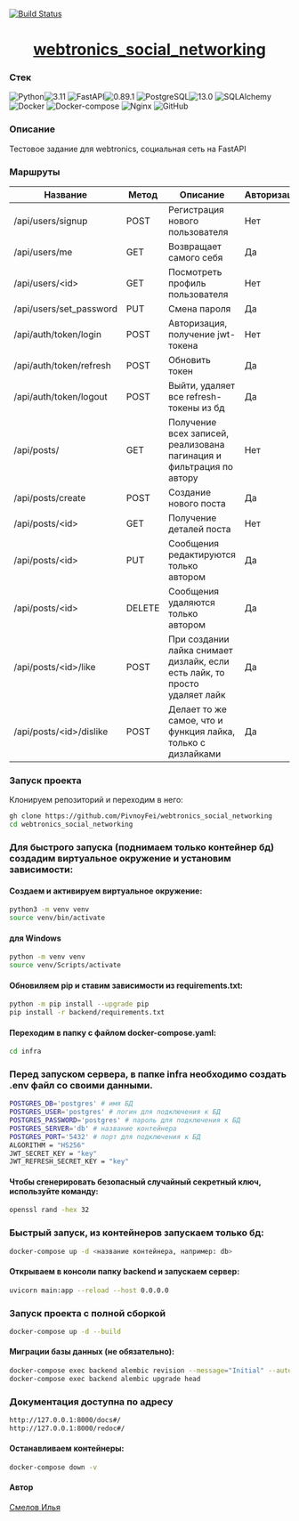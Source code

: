 [![Build Status](https://github.com/PivnoyFei/webtronics_social_networking/actions/workflows/main.yml/badge.svg?branch=main)](https://github.com/PivnoyFei/webtronics_social_networking/actions/workflows/main.yml)

<h1 align="center"><a target="_blank" href="">webtronics_social_networking</a></h1>

### Стек
![Python](https://img.shields.io/badge/Python-171515?style=flat-square&logo=Python)![3.11](https://img.shields.io/badge/3.11-blue?style=flat-square&logo=3.11)
![FastAPI](https://img.shields.io/badge/FastAPI-171515?style=flat-square&logo=FastAPI)![0.89.1](https://img.shields.io/badge/0.89.1-blue?style=flat-square&logo=0.89.1)
![PostgreSQL](https://img.shields.io/badge/PostgreSQL-171515?style=flat-square&logo=PostgreSQL)![13.0](https://img.shields.io/badge/13.0-blue?style=flat-square&logo=13.0)
![SQLAlchemy](https://img.shields.io/badge/SQLAlchemy-171515?style=flat-square&logo=SQLAlchemy)
![Docker](https://img.shields.io/badge/Docker-171515?style=flat-square&logo=Docker)
![Docker-compose](https://img.shields.io/badge/Docker--compose-171515?style=flat-square&logo=Docker)
![Nginx](https://img.shields.io/badge/Nginx-171515?style=flat-square&logo=Nginx)
![GitHub](https://img.shields.io/badge/GitHub-171515?style=flat-square&logo=GitHub)

### Описание
Тестовое задание для webtronics, социальная сеть на FastAPI

### Маршруты
| Название | Метод | Описание | Авторизация |
|----------|-------|----------|-------------|
| /api/users/signup | POST | Регистрация нового пользователя | Нет
| /api/users/me | GET | Возвращает самого себя | Да
| /api/users/&lt;id&gt; | GET | Посмотреть профиль пользователя | Нет
| /api/users/set_password | PUT | Смена пароля | Да
| /api/auth/token/login | POST | Авторизация, получение jwt-токена | Нет
| /api/auth/token/refresh | POST | Обновить токен | Да
| /api/auth/token/logout | POST | Выйти, удаляет все refresh-токены из бд | Да
| /api/posts/ | GET | Получение всех записей, реализована пагинация и фильтрация по автору | Нет
| /api/posts/create | POST | Создание нового поста | Да
| /api/posts/&lt;id&gt; | GET | Получение деталей поста | Нет
| /api/posts/&lt;id&gt; | PUT | Сообщения редактируются только автором | Да
| /api/posts/&lt;id&gt; | DELETE | Сообщения удаляются только автором | Да
| /api/posts/&lt;id&gt;/like | POST | При создании лайка снимает дизлайк, если есть лайк, то просто удаляет лайк | Да
| /api/posts/&lt;id&gt;/dislike | POST | Делает то же самое, что и функция лайка, только с дизлайками | Да


### Запуск проекта
Клонируем репозиторий и переходим в него:
```bash
gh clone https://github.com/PivnoyFei/webtronics_social_networking
cd webtronics_social_networking
```

### Для быстрого запуска (поднимаем только контейнер бд) создадим виртуальное окружение и установим зависимости:
#### Создаем и активируем виртуальное окружение:
```bash
python3 -m venv venv
source venv/bin/activate
```
#### для Windows
```bash
python -m venv venv
source venv/Scripts/activate
```
#### Обновиляем pip и ставим зависимости из requirements.txt:
```bash
python -m pip install --upgrade pip
pip install -r backend/requirements.txt
```

#### Переходим в папку с файлом docker-compose.yaml:
```bash
cd infra
```

### Перед запуском сервера, в папке infra необходимо создать .env файл со своими данными.
```bash
POSTGRES_DB='postgres' # имя БД
POSTGRES_USER='postgres' # логин для подключения к БД
POSTGRES_PASSWORD='postgres' # пароль для подключения к БД
POSTGRES_SERVER='db' # название контейнера
POSTGRES_PORT='5432' # порт для подключения к БД
ALGORITHM = "HS256"
JWT_SECRET_KEY = "key"
JWT_REFRESH_SECRET_KEY = "key"
```

#### Чтобы сгенерировать безопасный случайный секретный ключ, используйте команду:
```bash
openssl rand -hex 32
```


### Быстрый запуск, из контейнеров запускаем только бд:
```bash
docker-compose up -d <название контейнера, например: db>
```

#### Открываем в консоли папку backend и запускаем сервер:
```bash
uvicorn main:app --reload --host 0.0.0.0
```

### Запуск проекта с полной сборкой
```bash
docker-compose up -d --build
```

#### Миграции базы данных (не обязательно):
```bash
docker-compose exec backend alembic revision --message="Initial" --autogenerate
docker-compose exec backend alembic upgrade head
```

### Документация доступна по адресу
```bash
http://127.0.0.1:8000/docs#/
http://127.0.0.1:8000/redoc#/
```
#### Останавливаем контейнеры:
```bash
docker-compose down -v
```

#### Автор
[Смелов Илья](https://github.com/PivnoyFei)